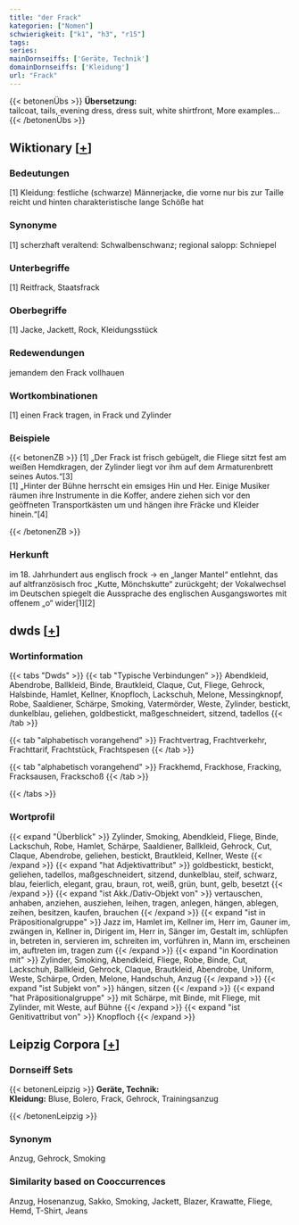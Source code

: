 ```yaml
---
title: "der Frack"
kategorien: ["Nomen"]
schwierigkeit: ["k1", "h3", "r15"]
tags:
series:
mainDornseiffs: ['Geräte, Technik']
domainDornseiffs: ['Kleidung']
url: "Frack"
---
```


{{< betonenÜbs >}}
**Übersetzung:**  
tailcoat, tails, evening dress, dress suit, white shirtfront, More examples...  
{{< /betonenÜbs >}}

## Wiktionary [[+](https://de.wiktionary.org/wiki/Frack)]

### Bedeutungen
[1] Kleidung: festliche (schwarze) Männerjacke, die vorne nur bis zur Taille reicht und hinten charakteristische lange Schöße hat  

### Synonyme
[1] scherzhaft veraltend: Schwalbenschwanz; regional salopp: Schniepel  

### Unterbegriffe
[1] Reitfrack, Staatsfrack  

### Oberbegriffe
[1] Jacke, Jackett, Rock, Kleidungsstück  

### Redewendungen
jemandem den Frack vollhauen  

### Wortkombinationen
[1] einen Frack tragen, in Frack und Zylinder  

### Beispiele
{{< betonenZB >}}
[1] „Der Frack ist frisch gebügelt, die Fliege sitzt fest am weißen Hemdkragen, der Zylinder liegt vor ihm auf dem Armaturenbrett seines Autos.“[3]  
[1] „Hinter der Bühne herrscht ein emsiges Hin und Her. Einige Musiker räumen ihre Instrumente in die Koffer, andere ziehen sich vor den geöffneten Transportkästen um und hängen ihre Fräcke und Kleider hinein.“[4]  

{{< /betonenZB >}}
### Herkunft
im 18. Jahrhundert aus englisch frock → en „langer Mantel“ entlehnt, das auf altfranzösisch froc „Kutte, Mönchskutte“ zurückgeht; der Vokalwechsel im Deutschen spiegelt die Aussprache des englischen Ausgangswortes mit offenem „o“ wider[1][2]  



## dwds [[+](https://www.dwds.de/wb/Frack)]

### Wortinformation
{{< tabs "Dwds" >}}
{{< tab "Typische Verbindungen" >}}
Abendkleid, Abendrobe, Ballkleid, Binde, Brautkleid, Claque, Cut, Fliege, Gehrock, Halsbinde, Hamlet, Kellner, Knopfloch, Lackschuh, Melone, Messingknopf, Robe, Saaldiener, Schärpe, Smoking, Vatermörder, Weste, Zylinder, bestickt, dunkelblau, geliehen, goldbestickt, maßgeschneidert, sitzend, tadellos
{{< /tab >}}

{{< tab "alphabetisch vorangehend" >}}
Frachtvertrag, Frachtverkehr, Frachttarif, Frachtstück, Frachtspesen
{{< /tab >}}

{{< tab "alphabetisch vorangehend" >}}
Frackhemd, Frackhose, Fracking, Fracksausen, Frackschoß
{{< /tab >}}

{{< /tabs >}}

### Wortprofil
{{< expand "Überblick" >}} Zylinder, Smoking, Abendkleid, Fliege, Binde, Lackschuh, Robe, Hamlet, Schärpe, Saaldiener, Ballkleid, Gehrock, Cut, Claque, Abendrobe, geliehen, bestickt, Brautkleid, Kellner, Weste {{< /expand >}}
{{< expand "hat Adjektivattribut" >}} goldbestickt, bestickt, geliehen, tadellos, maßgeschneidert, sitzend, dunkelblau, steif, schwarz, blau, feierlich, elegant, grau, braun, rot, weiß, grün, bunt, gelb, besetzt {{< /expand >}}
{{< expand "ist Akk./Dativ-Objekt von" >}} vertauschen, anhaben, anziehen, ausziehen, leihen, tragen, anlegen, hängen, ablegen, zeihen, besitzen, kaufen, brauchen {{< /expand >}}
{{< expand "ist in Präpositionalgruppe" >}} Jazz im, Hamlet im, Kellner im, Herr im, Gauner im, zwängen in, Kellner in, Dirigent im, Herr in, Sänger im, Gestalt im, schlüpfen in, betreten in, servieren im, schreiten im, vorführen in, Mann im, erscheinen im, auftreten im, tragen zum {{< /expand >}}
{{< expand "in Koordination mit" >}} Zylinder, Smoking, Abendkleid, Fliege, Robe, Binde, Cut, Lackschuh, Ballkleid, Gehrock, Claque, Brautkleid, Abendrobe, Uniform, Weste, Schärpe, Orden, Melone, Handschuh, Anzug {{< /expand >}}
{{< expand "ist Subjekt von" >}} hängen, sitzen {{< /expand >}}
{{< expand "hat Präpositionalgruppe" >}} mit Schärpe, mit Binde, mit Fliege, mit Zylinder, mit Weste, auf Bühne {{< /expand >}}
{{< expand "ist Genitivattribut von" >}} Knopfloch {{< /expand >}}

## Leipzig Corpora [[+](https://corpora.uni-leipzig.de/en/res?word=Frack&corpusId=deu_newscrawl-public_2018)]

### Dornseiff Sets
{{< betonenLeipzig >}}
**Geräte, Technik:**  
**Kleidung:** Bluse, Bolero, Frack, Gehrock, Trainingsanzug  

{{< /betonenLeipzig >}}

### Synonym
Anzug, Gehrock, Smoking


### Similarity based on Cooccurrences
Anzug, Hosenanzug, Sakko, Smoking, Jackett, Blazer, Krawatte, Fliege, Hemd, T-Shirt, Jeans


